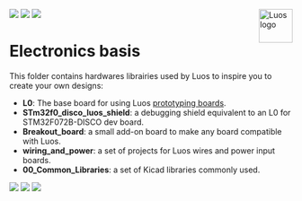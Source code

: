 <a href="https://luos.io"><img src="https://www.luos.io/wp-content/uploads/2020/03/Luos-color.png" alt="Luos logo" title="Luos" align="right" height="60" /></a>

[![](http://certified.luos.io)](https://luos.io)
[![](https://img.shields.io/twitter/url/http/shields.io.svg?style=social)](https://twitter.com/intent/tweet?text=Unleash%20electronic%20devices%20as%20microservices%20thanks%20to%20Luos&https://luos.io&via=Luos_io&hashtags=embeddedsystems,electronics,microservices,api)
[![](https://img.shields.io/badge/LinkedIn-Share-0077B5?style=social&logo=linkedin)](https://www.linkedin.com/sharing/share-offsite/?url=https%3A%2F%2Fgithub.com%2Fluos-io)

# Electronics basis

This folder contains hardwares librairies used by Luos to inspire you to create your own designs:
 - **L0**: The base board for using Luos [prototyping boards](https://docs.luos.io/pages/prototyping_boards/proto-boards.html).
 - **STm32f0_disco_luos_shield**: a debugging shield equivalent to an L0 for STM32F072B-DISCO dev board.
 - **Breakout_board**: a small add-on board to make any board compatible with Luos.
 - **wiring_and_power**: a set of projects for Luos wires and power input boards.
 - **00_Common_Libraries**: a set of Kicad libraries commonly used.


[![](https://img.shields.io/discourse/topics?server=https%3A%2F%2Fcommunity.luos.io&logo=Discourse)](https://community.luos.io)
[![](https://img.shields.io/badge/Luos-Documentation-34A3B4)](https://docs.luos.io)
[![](https://img.shields.io/badge/LinkedIn-Follow%20us-0077B5?style=flat&logo=linkedin)](https://www.linkedin.com/company/luos)
